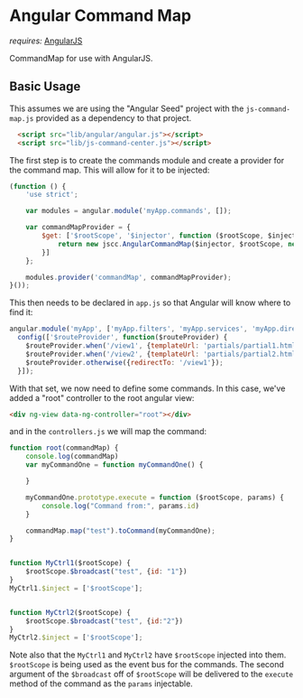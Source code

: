 # Angular Command Map

*requires:* [AngularJS](http://angularjs.org)

CommandMap for use with AngularJS.

## Basic Usage

This assumes we are using the "Angular Seed" project with the `js-command-map.js` provided as a dependency
to that project.

```html
  <script src="lib/angular/angular.js"></script>
  <script src="lib/js-command-center.js"></script>
```


The first step is to create the commands module and create a provider for the command map.
This will allow for it to be injected:

```javascript
(function () {
    'use strict';

    var modules = angular.module('myApp.commands', []);

    var commandMapProvider = {
        $get: ['$rootScope', '$injector', function ($rootScope, $injector) {
            return new jscc.AngularCommandMap($injector, $rootScope, new jscc.CommandCenter());
        }]
    };

    modules.provider('commandMap', commandMapProvider);
}());
```

This then needs to be declared in `app.js` so that Angular will know where to find it:

```javascript
angular.module('myApp', ['myApp.filters', 'myApp.services', 'myApp.directives', 'myApp.commands']).
  config(['$routeProvider', function($routeProvider) {
    $routeProvider.when('/view1', {templateUrl: 'partials/partial1.html', controller: MyCtrl1});
    $routeProvider.when('/view2', {templateUrl: 'partials/partial2.html', controller: MyCtrl2});
    $routeProvider.otherwise({redirectTo: '/view1'});
  }]);
  ```

With that set, we now need to define some commands. In this case, we've added a "root" controller
to the root angular view:

```html
<div ng-view data-ng-controller="root"></div>
```

and in the `controllers.js` we will map the command:

```javascript
function root(commandMap) {
    console.log(commandMap)
    var myCommandOne = function myCommandOne() {

    }

    myCommandOne.prototype.execute = function ($rootScope, params) {
        console.log("Command from:", params.id)
    }

    commandMap.map("test").toCommand(myCommandOne);
}


function MyCtrl1($rootScope) {
    $rootScope.$broadcast("test", {id: "1"})
}
MyCtrl1.$inject = ['$rootScope'];


function MyCtrl2($rootScope) {
    $rootScope.$broadcast("test", {id:"2"})
}
MyCtrl2.$inject = ['$rootScope'];
```

Note also that the `MyCtrl1` and `MyCtrl2` have `$rootScope` injected into them. `$rootScope` is being
used as the event bus for the commands. The second argument of the `$broadcast` off of `$rootScope` will
be delivered to the `execute` method of the command as the `params` injectable.

